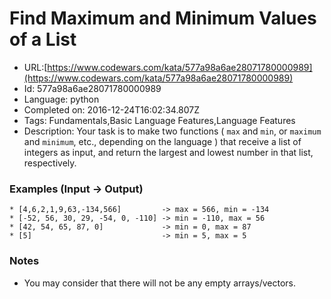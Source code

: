 # Find Maximum and Minimum Values of a List

 - URL:[https://www.codewars.com/kata/577a98a6ae28071780000989](https://www.codewars.com/kata/577a98a6ae28071780000989)
 - Id: 577a98a6ae28071780000989
 - Language: python
 - Completed on: 2016-12-24T16:02:34.807Z
 - Tags: Fundamentals,Basic Language Features,Language Features
 - Description:
Your task is to make two functions ( `max` and `min`, or `maximum` and `minimum`, etc., depending on the language ) that receive a list of integers as input, and return the largest and lowest number in that list, respectively.

### Examples (Input -> Output)

```
* [4,6,2,1,9,63,-134,566]         -> max = 566, min = -134
* [-52, 56, 30, 29, -54, 0, -110] -> min = -110, max = 56
* [42, 54, 65, 87, 0]             -> min = 0, max = 87
* [5]                             -> min = 5, max = 5
```

### Notes

- You may consider that there will not be any empty arrays/vectors.
